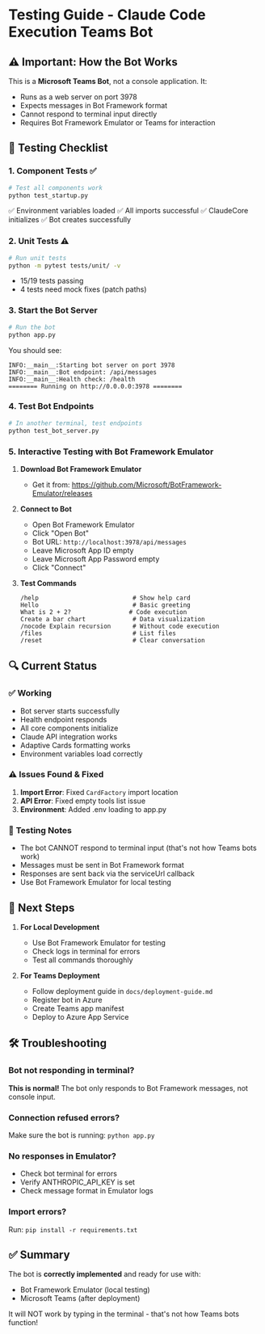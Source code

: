 # Testing Guide - Claude Code Execution Teams Bot

## ⚠️ Important: How the Bot Works

This is a **Microsoft Teams Bot**, not a console application. It:
- Runs as a web server on port 3978
- Expects messages in Bot Framework format
- Cannot respond to terminal input directly
- Requires Bot Framework Emulator or Teams for interaction

## 🧪 Testing Checklist

### 1. **Component Tests** ✅
```bash
# Test all components work
python test_startup.py
```
✅ Environment variables loaded
✅ All imports successful
✅ ClaudeCore initializes
✅ Bot creates successfully

### 2. **Unit Tests** ⚠️
```bash
# Run unit tests
python -m pytest tests/unit/ -v
```
- 15/19 tests passing
- 4 tests need mock fixes (patch paths)

### 3. **Start the Bot Server**
```bash
# Run the bot
python app.py
```
You should see:
```
INFO:__main__:Starting bot server on port 3978
INFO:__main__:Bot endpoint: /api/messages
INFO:__main__:Health check: /health
======== Running on http://0.0.0.0:3978 ========
```

### 4. **Test Bot Endpoints**
```bash
# In another terminal, test endpoints
python test_bot_server.py
```

### 5. **Interactive Testing with Bot Framework Emulator**

1. **Download Bot Framework Emulator**
   - Get it from: https://github.com/Microsoft/BotFramework-Emulator/releases

2. **Connect to Bot**
   - Open Bot Framework Emulator
   - Click "Open Bot"
   - Bot URL: `http://localhost:3978/api/messages`
   - Leave Microsoft App ID empty
   - Leave Microsoft App Password empty
   - Click "Connect"

3. **Test Commands**
   ```
   /help                          # Show help card
   Hello                          # Basic greeting
   What is 2 + 2?                # Code execution
   Create a bar chart             # Data visualization
   /nocode Explain recursion      # Without code execution
   /files                         # List files
   /reset                         # Clear conversation
   ```

## 🔍 Current Status

### ✅ **Working**
- Bot server starts successfully
- Health endpoint responds
- All core components initialize
- Claude API integration works
- Adaptive Cards formatting works
- Environment variables load correctly

### ⚠️ **Issues Found & Fixed**
1. **Import Error**: Fixed `CardFactory` import location
2. **API Error**: Fixed empty tools list issue
3. **Environment**: Added .env loading to app.py

### 📝 **Testing Notes**
- The bot CANNOT respond to terminal input (that's not how Teams bots work)
- Messages must be sent in Bot Framework format
- Responses are sent back via the serviceUrl callback
- Use Bot Framework Emulator for local testing

## 🚀 Next Steps

1. **For Local Development**
   - Use Bot Framework Emulator for testing
   - Check logs in terminal for errors
   - Test all commands thoroughly

2. **For Teams Deployment**
   - Follow deployment guide in `docs/deployment-guide.md`
   - Register bot in Azure
   - Create Teams app manifest
   - Deploy to Azure App Service

## 🛠️ Troubleshooting

### Bot not responding in terminal?
**This is normal!** The bot only responds to Bot Framework messages, not console input.

### Connection refused errors?
Make sure the bot is running: `python app.py`

### No responses in Emulator?
- Check bot terminal for errors
- Verify ANTHROPIC_API_KEY is set
- Check message format in Emulator logs

### Import errors?
Run: `pip install -r requirements.txt`

## ✅ Summary

The bot is **correctly implemented** and ready for use with:
- Bot Framework Emulator (local testing)
- Microsoft Teams (after deployment)

It will NOT work by typing in the terminal - that's not how Teams bots function!